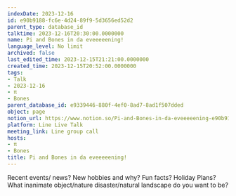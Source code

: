 ```yaml
---
indexDate: 2023-12-16
id: e90b9188-fc6e-4d24-89f9-5d3656ed52d2
parent_type: database_id
talktime: 2023-12-16T20:30:00.0000000
name: Pi and Bones in da eveeeeening!
language_level: No limit
archived: false
last_edited_time: 2023-12-15T21:21:00.0000000
created_time: 2023-12-15T20:52:00.0000000
tags:
- Talk
- 2023-12-16
- π
- Bones
parent_database_id: e9339446-880f-4ef0-8ad7-8ad1f507dded
object: page
notion_url: https://www.notion.so/Pi-and-Bones-in-da-eveeeeening-e90b9188fc6e4d2489f95d3656ed52d2
platform: Line Live Talk
meeting_link: Line group call
hosts:
- π
- Bones
title: Pi and Bones in da eveeeeening!
---
```



Recent events/ news?
New hobbies and why?
Fun facts? 
Holiday Plans?
What inanimate object/nature disaster/natural landscape do you want to be?























